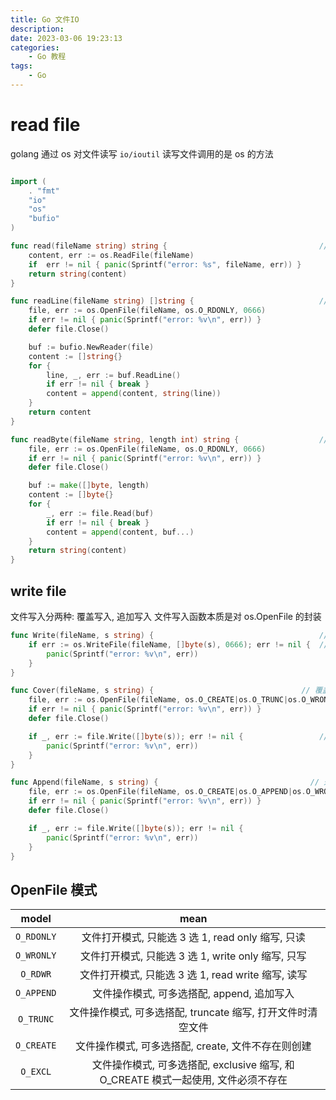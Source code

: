 ```yaml
---
title: Go 文件IO
description: 
date: 2023-03-06 19:23:13
categories:
    - Go 教程
tags:
    - Go
---
```


# read file

golang 通过 os 对文件读写
`io/ioutil` 读写文件调用的是 os 的方法

```go

import (
    . "fmt"
    "io"
    "os"
    "bufio"
)

func read(fileName string) string {                                  // 快速读取文件全部内容
    content, err := os.ReadFile(fileName)
    if  err != nil { panic(Sprintf("error: %s", fileName, err)) }
    return string(content)
}

func readLine(fileName string) []string {                            // 逐行读取文件, 返回字符串切片, 切片元素结尾无换行符号
    file, err := os.OpenFile(fileName, os.O_RDONLY, 0666)
    if err != nil { panic(Sprintf("error: %v\n", err)) }
    defer file.Close()

    buf := bufio.NewReader(file)
    content := []string{}
    for {
        line, _, err := buf.ReadLine()
        if err != nil { break }
        content = append(content, string(line))
    }
    return content
}

func readByte(fileName string, length int) string {                  // 每次读取固定长度字符串
    file, err := os.OpenFile(fileName, os.O_RDONLY, 0666)
    if err != nil { panic(Sprintf("error: %v\n", err)) }
    defer file.Close()

    buf := make([]byte, length)
    content := []byte{}
    for {
        _, err := file.Read(buf)
        if err != nil { break }
        content = append(content, buf...)
    }
    return string(content)
}

```

## write file

文件写入分两种: 覆盖写入, 追加写入
文件写入函数本质是对 os.OpenFile 的封装

```go
func Write(fileName, s string) {                                     // 文件覆盖写入, 文件不存在则自动新建
    if err := os.WriteFile(fileName, []byte(s), 0666); err != nil {  // WriteFile 是对 OpenFile 的封装
        panic(Sprintf("error: %v\n", err))
    }
}

func Cover(fileName, s string) {                                 // 覆盖写入文件, 文件不存在则创建
    file, err := os.OpenFile(fileName, os.O_CREATE|os.O_TRUNC|os.O_WRONLY, 0666)
    if err != nil { panic(Sprintf("error: %v\n", err)) }
    defer file.Close()

    if _, err := file.Write([]byte(s)); err != nil {                 // 也可用 file.WriteString(s), 本质也是调用 file.Write()
        panic(Sprintf("error: %v\n", err))
    }
}

func Append(fileName, s string) {                                  // 追加写入文件, 文件不存在则创建
    file, err := os.OpenFile(fileName, os.O_CREATE|os.O_APPEND|os.O_WRONLY, 0666)
    if err != nil { panic(Sprintf("error: %v\n", err)) }
    defer file.Close()

    if _, err := file.Write([]byte(s)); err != nil {
        panic(Sprintf("error: %v\n", err))
    }
}
```

## OpenFile 模式

|model|mean|
|:-:|:-:|
|`O_RDONLY`|文件打开模式, 只能选 3 选 1, read only 缩写, 只读|
|`O_WRONLY`|文件打开模式, 只能选 3 选 1, write only 缩写, 只写|
|`O_RDWR`  |文件打开模式, 只能选 3 选 1, read write 缩写, 读写|
|`O_APPEND`|文件操作模式, 可多选搭配, append, 追加写入|
|`O_TRUNC` |文件操作模式, 可多选搭配, truncate 缩写, 打开文件时清空文件|
|`O_CREATE`|文件操作模式, 可多选搭配, create, 文件不存在则创建|
|`O_EXCL`  |文件操作模式, 可多选搭配, exclusive 缩写, 和 O_CREATE 模式一起使用, 文件必须不存在|
